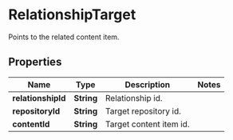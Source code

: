 

# RelationshipTarget

Points to the related content item.

## Properties

| Name | Type | Description | Notes |
|------------ | ------------- | ------------- | -------------|
|**relationshipId** | **String** | Relationship id. |  |
|**repositoryId** | **String** | Target repository id. |  |
|**contentId** | **String** | Target content item id. |  |



